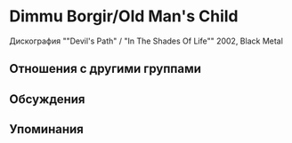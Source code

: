 # Dimmu Borgir/Old Man's Child

Дискография
""Devil's Path" / "In The Shades Of Life"" 2002, Black Metal

## Отношения с другими группами


## Обсуждения


## Упоминания

